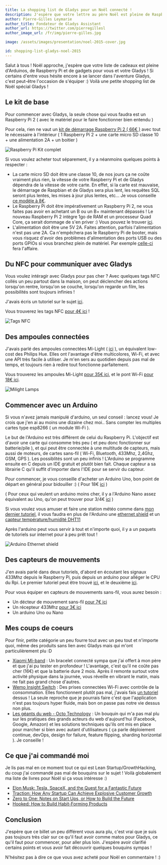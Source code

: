 ```yaml
---
title: La shopping list de Gladys pour un Noël connecté !
description: J'espère que votre lettre au père Noël est pleine de Raspberry Pi et d'Arduinos ! ;) Petit tour d'horizon de ce qui est nécessaire pour commencer avec Gladys
author: Pierre-Gilles Leymarie
author_title: Fondateur de Gladys Assistant
author_url: https://twitter.com/pierregillesl
author_image_url: /fr/img/pierre-gilles.jpg

image: /assets/images/presentation/noel-2015-cover.jpg

id: shopping-list-gladys-noel-2015
---
```


Salut à tous ! Noël approche, j'espère que votre liste de cadeaux est pleine d'Arduinos, de Raspberry Pi et de gadgets pour vous et votre Gladys !
Si certains d'entre vous hésite encore à se lancer dans l'aventure Gladys, c'est peut-être l'occasion de s'équiper :) Voilà une petite shopping list de Noël spécial Gladys !

<!--truncate-->

## Le kit de base

Pour commencer avec Gladys, la seule chose qui vous faudra est un Raspberry Pi 2 ( avec le matériel pour le faire fonctionner bien entendu )

Pour cela, rien ne vaut un [kit de démarrage Raspberry Pi 2 ( 66€ )](https://amzn.to/30A9CH9) avec tout le nécessaire à l'intérieur ( 1 Raspberry Pi 2 + une carte micro SD classe 10 + une alimentation 2A + un boitier )

<img alt="Raspberry Pi Kit complet" src="/fr/img/articles/noel-2015/raspberry-kit.jpg" />

Si vous voulez acheter tout séparement, il y a néanmoins quelques points à respecter :

- La carte micro SD doit être une classe 10, de nos jours ça ne coûte vraiment plus rien, la vitesse de votre Raspberry Pi et de Gladys dépendra de la vitesse de votre carte. En effet, si la carte est mauvaise, le démarrage de Raspbian et de Gladys sera plus lent, les requêtes SQL seront plus lentes, les mises à jour plus lentes, etc... Je vous conseille [ce modèle à 8€](http://amzn.to/1ISpZO6).
- Le Raspberry Pi doit être impérativement un Raspberry Pi 2, ne vous faites pas avoir en achetant un B ou un B+ maintenant dépassés ! Le nouveau Raspberry Pi 2 intègre 1go de RAM et un processeur Quad Core, ça serait dommage de s'en priver :) Vous pouvez le trouver [ici](http://amzn.to/1TAv3gO).
- L'alimentation doit être une 5V 2A. Faites attention, parfois l'alimentation n'est pas une 2A. Ca n'empêchera pas le Raspberry Pi de booter, mais vous risquez d'avoir des problèmes d'alimentation des ports USB ou des ports GPIOs si vous branchez plein de matériel. Par exemple [celle-ci](http://amzn.to/1Ogs1Jy) fera l'affaire.

## Du NFC pour communiquer avec Gladys

Vous voulez intéragir avec Gladys pour pas cher ? Avec quelques tags NFC collés un peu partout dans la maison, on peut déclencher des actions lorsqu'on rentre, lorsqu'on se couche, lorsqu'on regarde un film, les possibilités sont toujours infinies !

J'avais écris un tutoriel sur le sujet [ici](/fr/blog/gladys-and-nfc).

Vous trouverez les tags NFC [pour 4€ ici](http://amzn.to/1QQCbmU) !

<img alt="Tags NFC" src="/fr/img/articles/noel-2015/nfc-cover.jpg" />

## Des ampoules connectées

J'avais parlé des ampoules connectées Mi-Light ( [ici](/fr/blog/controler-des-ampoules-connectees) ), un équivalent low-cost des Philips Hue. Elles ont l'avantage d'être multicolores, Wi-Fi, et avec une API très facile à utiliser. Je m'en sers au quotidien depuis pas mal de temps, et toujours rien à redire tout fonctionne parfaitement.

Vous trouverez les ampoules Mi-Light [pour 35€ ici](http://amzn.to/1gsN0PX), et le pont Wi-Fi [pour 18€ ici](http://amzn.to/1Ogrwzf).

<img alt="Milight Lamps" src="/fr/img/articles/noel-2015/milight_products_light.jpg" />

## Commencer avec un Arduino

Si vous n'avez jamais manipulé d'arduino, un seul conseil : lancez vous! Je crois que j'en ai au moins une dizaine chez moi.. Sans compter les multiples cartes type esp8266 ( un module Wi-Fi ).

Le but de l'Arduino est très différent de celui du Raspberry Pi. L'objectif est d'avoir une carte qui consomme très peu ( et peu donc fonctionner sur batterie/pile ), et qui peut être connectée à une multitude de capteurs, mais aussi de moteurs, de cartes sans-fil ( Wi-Fi, Bluetooth, 433Mhz, 2,4Ghz, GSM, GPS ). Les possiblités sont un peu infinis ! L'Arduino se programme ensuite en C depuis un IDE gratuit et plutôt bien fait. Chaque capteur a sa librairie C qu'il suffit d'importer dans l'IDE pour se servir du capteur.

Pour commencer, je vous conseille d'acheter un Arduino Uno, bon point de départ en général pour bidouiller :) ( Pour 18€ [ici](http://amzn.to/1Dx5l3w) )

( Pour ceux qui veulent un arduino moins cher, il y a l'Arduino Nano assez équivalent au Uno, qu'on peut trouver pour 3/4€ [ici](http://amzn.to/1M82tlv) )

Si vous voulez vous amuser et faire une station météo comme dans [mon dernier tutoriel](/fr/blog/temperature-ethernet), il vous faudra en plus de l'Arduino une [ethernet shield](http://amzn.to/1lRuhjQ) et un [capteur température/humidité DHT11](http://www.gearbest.com/development-boards/pp_45175.html)

Après l'arduino peut vous servir à tout et n'importe quoi, il y a un paquets de tutoriels sur internet pour à peu prêt tout !

<img alt="Arduino Ethernet shield" src="/fr/img/articles/noel-2015/temperature-ethernet-cover.jpg" />

## Des capteurs de mouvements

J'en avais parlé dans deux tutoriels, d'abord en écoutant les signaux 433Mhz depuis le Raspberry Pi, puis depuis un arduino pour alléger le CPU du Rpi. Le premier tutoriel peut être trouvé [ici](/fr/blog/utiliser-des-detecteurs-sans-fils), et le deuxième [ici](/fr/blog/connecter-un-arduino-au-raspberry-pi).

Pour vous équiper en capteurs de mouvements sans-fil, vous aurez besoin :

- Un décteur de mouvement sans-fil [pour 7€ ici](http://amzn.to/1gsNKor)
- Un récepteur 433Mhz [pour 3€ ici](http://amzn.to/1CRv0Jn)
- Un arduino Uno ou Nano

## Mes coups de coeurs

Pour finir, petite catégorie un peu fourre tout avec un peu tout et n'importe quoi, même des produits sans lien avec Gladys mais qui m'ont particulièrement plu :D

- [Xiaomi Mi-band](http://amzn.to/1OgvKqI) : Un bracelet connecté sympa que j'ai offert à mon père et que j'ai pu tester en profondeur ! L'avantage, c'est qu'il ne coûte pas cher (16€) et que la batterie dure 2 mois. Après il remonte surtout votre activité physique dans la journée, vous réveille en vibrant le matin, mais ne fait pas grand chose d'autres.
- [Wemo Insight Switch](http://amzn.to/1CG0WQr) : Des prises connectées Wi-Fi avec contrôle de la consommation. Elles fonctionnent plutôt pas mal, j'avais fais [un tutoriel](/fr/blog/controler-prises-wemo-insight-switch) dessus ! La seule reproche que je pourrais faire c'est que l'application n'est pas toujours hyper fluide, mais bon on passe pas notre vie dessus non plus.
- [Les géants du web - Octo Technology](http://amzn.to/1PWaWuB) : Un bouquin qui m'a pas mal plu sur les pratiques des grands acteurs du web d'aujourd'hui (Facebook, Google, Amazon) et les solutions techniques qu'ils ont mis en place pour marcher si bien avec autant d'utilisateurs ( ça parle déploiement continue, devOps, design for failure, feature flipping, sharding horizontal ). Je conseille !

## Ce que j'ai commandé moi

Je lis pas mal en ce moment tout ce qui est Lean Startup/GrowthHacking, du coup j'ai commandé pas mal de bouquins sur le sujet ! Voilà globalement ma liste de livres pour Noël si ça vous intéresse :)

- [ Elon Musk: Tesla, SpaceX, and the Quest for a Fantastic Future](http://amzn.to/1OgxvEk)
- [Traction: How Any Startup Can Achieve Explosive Customer Growth](http://amzn.to/1OgxKz3)
- [Zero to One: Notes on Start Ups, or How to Build the Future](http://amzn.to/1OgxDUm)
- [Hooked: How to Build Habit-Forming Products](http://amzn.to/1OgxC2K)

## Conclusion

J'espère que ce billet un peu différent vous aura plu, c'est vrai que je suis pas toujours très clair sur ce qu'il faut avoir comme matos pour Gladys, ce qu'il faut pour commencer, pour aller plus loin. J'espère avoir clarifié certains points et vous avoir fait découvrir quelques bouquins sympas !

N'hésitez pas à dire ce que vous avez acheté pour Noël en commentaire ! :)
